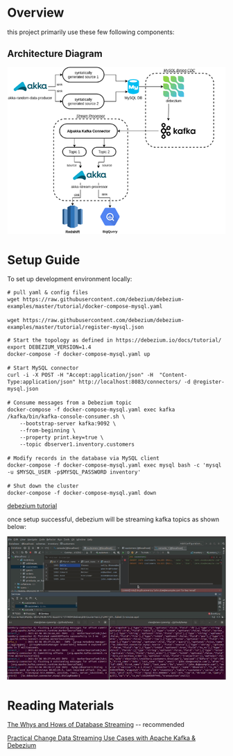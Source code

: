 # Overview

this project primarily use these few following components: 

## Architecture Diagram

![arch](docs/setup-guide.assets/arch.png)



# Setup Guide

To set up development environment locally:

```
# pull yaml & config files
wget https://raw.githubusercontent.com/debezium/debezium-examples/master/tutorial/docker-compose-mysql.yaml

wget https://raw.githubusercontent.com/debezium/debezium-examples/master/tutorial/register-mysql.json
```

```
# Start the topology as defined in https://debezium.io/docs/tutorial/
export DEBEZIUM_VERSION=1.4
docker-compose -f docker-compose-mysql.yaml up

# Start MySQL connector
curl -i -X POST -H "Accept:application/json" -H  "Content-Type:application/json" http://localhost:8083/connectors/ -d @register-mysql.json

# Consume messages from a Debezium topic
docker-compose -f docker-compose-mysql.yaml exec kafka /kafka/bin/kafka-console-consumer.sh \
    --bootstrap-server kafka:9092 \
    --from-beginning \
    --property print.key=true \
    --topic dbserver1.inventory.customers

# Modify records in the database via MySQL client
docker-compose -f docker-compose-mysql.yaml exec mysql bash -c 'mysql -u $MYSQL_USER -p$MYSQL_PASSWORD inventory'

# Shut down the cluster
docker-compose -f docker-compose-mysql.yaml down
```

[debezium tutorial](https://github.com/debezium/debezium-examples/tree/master/tutorial)



once setup successful, debezium will be streaming kafka topics as shown below:

![demo](docs/setup-guide.assets/demo.gif)



# Reading Materials

[The Whys and Hows of Database Streaming](https://www.infoq.com/presentations/wepay-database-streaming/) -- recommended

[Practical Change Data Streaming Use Cases with Apache Kafka & Debezium](https://www.infoq.com/presentations/data-streaming-kafka-debezium/)
